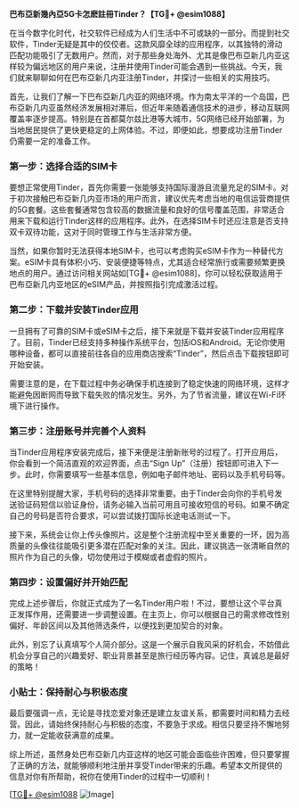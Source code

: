**巴布亞新幾內亞5G卡怎麽註冊Tinder？【TG💪+ @esim1088】**

在当今数字化时代，社交软件已经成为人们生活中不可或缺的一部分。而提到社交软件，Tinder无疑是其中的佼佼者。这款风靡全球的应用程序，以其独特的滑动匹配功能吸引了无数用户。然而，对于那些身处海外、尤其是像巴布亞新几内亚这样较为偏远地区的用户来说，注册并使用Tinder可能会遇到一些挑战。今天，我们就来聊聊如何在巴布亞新几内亚注册Tinder，并探讨一些相关的实用技巧。

首先，让我们了解一下巴布亞新几内亚的网络环境。作为南太平洋的一个岛国，巴布亞新几内亚虽然经济发展相对滞后，但近年来随着通信技术的进步，移动互联网覆盖率逐步提高。特别是在首都莫尔兹比港等大城市，5G网络已经开始部署，为当地居民提供了更快更稳定的上网体验。不过，即便如此，想要成功注册Tinder仍需要一定的准备工作。

### 第一步：选择合适的SIM卡

要想正常使用Tinder，首先你需要一张能够支持国际漫游且流量充足的SIM卡。对于初次接触巴布亞新几内亚市场的用户而言，建议优先考虑当地的电信运营商提供的5G套餐。这些套餐通常包含较高的数据流量和良好的信号覆盖范围，非常适合用来下载和运行Tinder这样的应用程序。此外，在选择SIM卡时还应注意是否支持双卡双待功能，这对于同时管理工作与生活非常方便。

当然，如果你暂时无法获得本地SIM卡，也可以考虑购买eSIM卡作为一种替代方案。eSIM卡具有体积小巧、安装便捷等特点，尤其适合经常旅行或需要频繁更换地点的用户。通过访问相关网站如[TG💪+ @esim1088]，你可以轻松获取适用于巴布亞新几内亚地区的eSIM产品，并按照指引完成激活过程。

### 第二步：下载并安装Tinder应用

一旦拥有了可靠的SIM卡或eSIM卡之后，接下来就是下载并安装Tinder应用程序了。目前，Tinder已经支持多种操作系统平台，包括iOS和Android。无论你使用哪种设备，都可以直接前往各自的应用商店搜索“Tinder”，然后点击下载按钮即可开始安装。

需要注意的是，在下载过程中务必确保手机连接到了稳定快速的网络环境，这样才能避免因断网而导致下载失败的情况发生。另外，为了节省流量，建议在Wi-Fi环境下进行操作。

### 第三步：注册账号并完善个人资料

当Tinder应用程序安装完成后，接下来便是注册新账号的过程了。打开应用后，你会看到一个简洁直观的欢迎界面，点击“Sign Up”（注册）按钮即可进入下一步。此时，你需要填写一些基本信息，例如电子邮件地址、密码以及手机号码等。

在这里特别提醒大家，手机号码的选择非常重要。由于Tinder会向你的手机号发送验证码短信以验证身份，请务必输入当前可用且可接收短信的号码。如果不确定自己的号码是否符合要求，可以尝试拨打国际长途电话测试一下。

接下来，系统会让你上传头像照片。这是整个注册流程中至关重要的一环，因为高质量的头像往往能吸引更多潜在匹配对象的关注。因此，建议挑选一张清晰自然的照片作为自己的头像，切勿使用过于模糊或者虚假的照片。

### 第四步：设置偏好并开始匹配

完成上述步骤后，你就正式成为了一名Tinder用户啦！不过，要想让这个平台真正发挥作用，还需要进一步调整设置。在主页上，你可以根据自己的需求修改性别偏好、年龄区间以及其他筛选条件，以便找到更加契合的对象。

此外，别忘了认真填写个人简介部分。这是一个展示自我风采的好机会，不妨借此机会分享自己的兴趣爱好、职业背景甚至是旅行经历等内容。记住，真诚总是最好的策略！

### 小贴士：保持耐心与积极态度

最后要强调一点，无论是寻找恋爱对象还是建立友谊关系，都需要时间和精力去经营。因此，请始终保持耐心与积极的态度，不要急于求成。相信只要坚持不懈地努力，就一定能收获满意的成果。

综上所述，虽然身处巴布亞新几内亚这样的地区可能会面临些许困难，但只要掌握了正确的方法，就能够顺利地注册并享受Tinder带来的乐趣。希望本文所提供的信息对你有所帮助，祝你在使用Tinder的过程中一切顺利！

[[TG💪+ @esim1088](https://t.me/s/esim1088) ![Image](https://i.postimg.cc/4NQfJmqS/Snipaste-2025-05-13-00-14-12.png)]